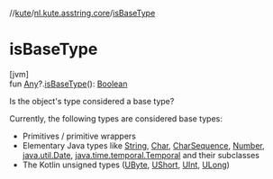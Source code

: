 //[kute](../../index.md)/[nl.kute.asstring.core](index.md)/[isBaseType](is-base-type.md)

# isBaseType

[jvm]\
fun [Any](https://kotlinlang.org/api/latest/jvm/stdlib/kotlin/-any/index.html)?.[isBaseType](is-base-type.md)(): [Boolean](https://kotlinlang.org/api/latest/jvm/stdlib/kotlin/-boolean/index.html)

Is the object's type considered a base type?

Currently, the following types are considered base types:

- 
   Primitives / primitive wrappers
- 
   Elementary Java types like [String](https://kotlinlang.org/api/latest/jvm/stdlib/kotlin/-string/index.html), [Char](https://kotlinlang.org/api/latest/jvm/stdlib/kotlin/-char/index.html), [CharSequence](https://kotlinlang.org/api/latest/jvm/stdlib/kotlin/-char-sequence/index.html), [Number](https://kotlinlang.org/api/latest/jvm/stdlib/kotlin/-number/index.html), [java.util.Date](https://docs.oracle.com/javase/8/docs/api/java/util/Date.html), [java.time.temporal.Temporal](https://docs.oracle.com/javase/8/docs/api/java/time/temporal/Temporal.html) and their subclasses
- 
   The Kotlin unsigned types ([UByte](https://kotlinlang.org/api/latest/jvm/stdlib/kotlin/-u-byte/index.html), [UShort](https://kotlinlang.org/api/latest/jvm/stdlib/kotlin/-u-short/index.html), [UInt](https://kotlinlang.org/api/latest/jvm/stdlib/kotlin/-u-int/index.html), [ULong](https://kotlinlang.org/api/latest/jvm/stdlib/kotlin/-u-long/index.html))
